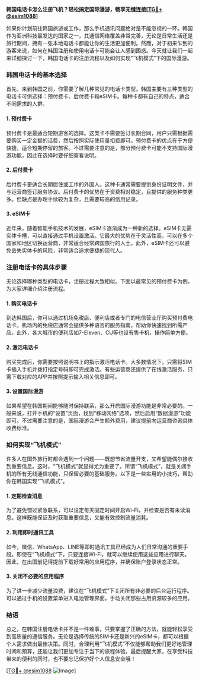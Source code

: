 **韩国电话卡怎么注册飞机？轻松搞定国际漫游，畅享无缝连接[[TG💪+ @esim1088](https://t.me/s/esim1088)]**

如果你计划前往韩国旅游或工作，那么手机通讯问题绝对是不能忽视的一环。韩国作为亚洲科技最发达的国家之一，其通信网络覆盖非常完善，无论是日常生活还是旅行期间，拥有一张本地电话卡都能让你的生活更加便利。然而，对于初来乍到的游客来说，如何在韩国注册和使用电话卡可能会让人感到困惑。今天就让我们一起来详细探讨一下，韩国电话卡的注册流程以及如何实现“飞机模式”下的国际漫游。

### 韩国电话卡的基本选择

首先，来到韩国之前，你需要了解几种常见的电话卡类型。韩国主要有三种类型的电话卡可供选择：预付费卡、后付费卡和eSIM卡。每种卡都有自己的特点，适合不同需求的人群。

#### 1. 预付费卡

预付费卡是最适合短期游客的选择。这类卡不需要签订长期合同，用户只需根据需要购买一定金额的话费，然后按照实际使用量扣费即可。预付费卡的优点在于方便快捷，适合短期停留的旅客。不过需要注意的是，部分预付费卡可能不支持国际漫游功能，因此在选择时要仔细查看说明。

#### 2. 后付费卡

后付费卡更适合长期居住或工作的外国人。这种卡通常需要提供身份证明文件，并与运营商签订服务协议。后付费卡的优势在于资费相对稳定，且提供的服务种类更多。但缺点是办理手续较为复杂，且需要较高的信用记录。

#### 3. eSIM卡

近年来，随着智能手机技术的发展，eSIM卡逐渐成为一种新的选择。eSIM卡无需实体卡槽，可以直接通过手机设置激活。它最大的优势在于灵活性高，可以在多个国家和地区切换运营商，非常适合经常跨国旅行的人士。此外，eSIM卡还可以避免丢失实体卡的风险，非常适合追求便捷的现代人。

### 注册电话卡的具体步骤

无论选择哪种类型的电话卡，注册过程大致相似。下面以最常见的预付费卡为例，为大家详细介绍注册流程。

#### 1. 购买电话卡

到达韩国后，你可以通过机场免税店、便利店或者专门的电信营业厅购买预付费电话卡。机场内的免税店通常会提供多种语言的服务指南，帮助你快速找到所需产品。此外，各大城市的便利店如7-Eleven、CU等也设有售卡机，操作简单方便。

#### 2. 激活电话卡

购买完成后，你需要按照说明书上的指示激活电话卡。大多数情况下，只需将SIM卡插入手机并拨打指定号码即可完成激活。有些运营商还提供了在线激活服务，只需下载对应的APP并按照提示输入相关信息即可。

#### 3. 设置国际漫游

如果希望在韩国期间能够随时保持联系，那么开启国际漫游功能是非常必要的。一般来说，打开手机的“设置”页面，找到“移动网络”选项，然后启用“数据漫游”功能即可。不过需要注意的是，国际漫游会产生额外费用，建议提前向运营商咨询具体收费标准。

### 如何实现“飞机模式”

许多人在国外旅行时都会遇到一个问题——既想节省流量开支，又希望能偶尔接收到重要信息。这时，“飞机模式”就显得尤为重要了。所谓“飞机模式”，就是关闭手机的所有无线通信功能，只保留必要的基础服务。以下是一些实用的小技巧，帮助你在韩国实现“飞机模式”。

#### 1. 定期检查消息

为了避免错过紧急联系，可以设定每天固定时间开启Wi-Fi，并检查是否有未读消息。这样既能保证及时获取重要信息，又能有效控制流量消耗。

#### 2. 利用即时通讯工具

如今，微信、WhatsApp、LINE等即时通讯工具已经成为人们日常沟通的重要手段。即使在“飞机模式”下，只要连接Wi-Fi，就可以继续使用这些应用进行聊天。因此，在出国前记得提前下载好常用的应用程序，并确保账户登录状态正常。

#### 3. 关闭不必要的应用程序

为了进一步减少流量浪费，建议在“飞机模式”下关闭所有非必要的后台运行程序。可以通过手机的设置菜单进入电池管理界面，手动关闭那些占用资源较多的应用。

### 结语

总之，在韩国注册电话卡并不是一件难事，只要掌握了正确的方法，就能轻松享受到高质量的通信服务。无论是选择传统的SIM卡还是新兴的eSIM卡，都可以根据个人需求做出最佳决策。同时，合理利用“飞机模式”不仅能够帮助我们更好地管理时间和预算，还能让我们更加专注于当下的旅程体验。最后提醒大家，在享受科技带来的便利的同时，也不要忘记保护好个人信息安全哦！

[[TG💪+ @esim1088](https://t.me/s/esim1088) ![Image](https://i.postimg.cc/4NQfJmqS/Snipaste-2025-05-13-00-14-12.png)]